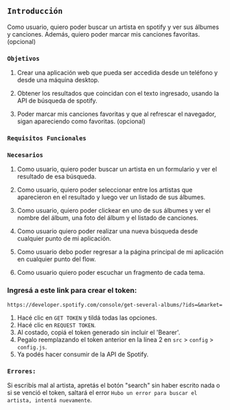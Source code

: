 ## `Introducción`

Como usuario, quiero poder buscar un artista en spotify y ver sus álbumes y canciones. Además, quiero poder marcar mis canciones favoritas. (opcional)

### `Objetivos`

1. Crear una aplicación web que pueda ser accedida desde un teléfono y desde una máquina desktop.

2. Obtener los resultados que coincidan con el texto ingresado, usando la API de búsqueda de spotify.

3. Poder marcar mis canciones favoritas y que al refrescar el navegador, sigan apareciendo como favoritas. (opcional)

### `Requisitos Funcionales`

### `Necesarios`

1. Como usuario, quiero poder buscar un artista en un formulario y ver el resultado de esa búsqueda.

2. Como usuario, quiero poder seleccionar entre los artistas que aparecieron en el resultado y luego ver un listado de sus álbumes.

3. Como usuario, quiero poder clickear en uno de sus álbumes y ver el nombre del álbum, una foto del álbum y el listado de canciones.

4. Como usuario quiero poder realizar una nueva búsqueda desde cualquier punto de mi aplicación.

5. Como usuario debo poder regresar a la página principal de mi aplicación en cualquier punto del flow.

6. Como usuario quiero poder escuchar un fragmento de cada tema.


### Ingresá a este link para crear el token: 

`https://developer.spotify.com/console/get-several-albums/?ids=&market=`

1. Hacé clic en `GET TOKEN` y tildá todas las opciones.
2. Hacé clic en `REQUEST TOKEN`.
3. Al costado, copiá el token generado sin incluir el 'Bearer'.
4. Pegalo reemplazando el token anterior en la línea 2 en `src` > `config` > `config.js`.
5. Ya podés hacer consumir de la API de Spotify.

### `Errores:`

Si escribís mal al artista, apretás el botón "search" sin haber escrito nada o si se venció el token, saltará el error `Hubo un error para buscar el artista, intentá nuevamente`.
